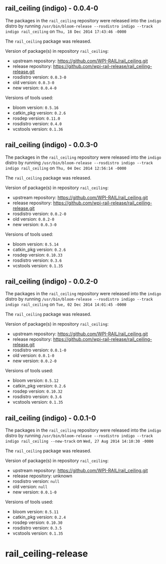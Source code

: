 ## rail_ceiling (indigo) - 0.0.4-0

The packages in the `rail_ceiling` repository were released into the `indigo` distro by running `/usr/bin/bloom-release --rosdistro indigo --track indigo rail_ceiling` on `Thu, 18 Dec 2014 17:43:46 -0000`

The `rail_ceiling` package was released.

Version of package(s) in repository `rail_ceiling`:
- upstream repository: https://github.com/WPI-RAIL/rail_ceiling.git
- release repository: https://github.com/wpi-rail-release/rail_ceiling-release.git
- rosdistro version: `0.0.3-0`
- old version: `0.0.3-0`
- new version: `0.0.4-0`

Versions of tools used:
- bloom version: `0.5.16`
- catkin_pkg version: `0.2.6`
- rosdep version: `0.11.0`
- rosdistro version: `0.4.0`
- vcstools version: `0.1.36`


## rail_ceiling (indigo) - 0.0.3-0

The packages in the `rail_ceiling` repository were released into the `indigo` distro by running `/usr/bin/bloom-release --rosdistro indigo --track indigo rail_ceiling` on `Thu, 04 Dec 2014 12:56:14 -0000`

The `rail_ceiling` package was released.

Version of package(s) in repository `rail_ceiling`:
- upstream repository: https://github.com/WPI-RAIL/rail_ceiling.git
- release repository: https://github.com/wpi-rail-release/rail_ceiling-release.git
- rosdistro version: `0.0.2-0`
- old version: `0.0.2-0`
- new version: `0.0.3-0`

Versions of tools used:
- bloom version: `0.5.14`
- catkin_pkg version: `0.2.6`
- rosdep version: `0.10.33`
- rosdistro version: `0.3.6`
- vcstools version: `0.1.35`


## rail_ceiling (indigo) - 0.0.2-0

The packages in the `rail_ceiling` repository were released into the `indigo` distro by running `/usr/bin/bloom-release --rosdistro indigo --track indigo rail_ceiling` on `Tue, 02 Dec 2014 14:01:45 -0000`

The `rail_ceiling` package was released.

Version of package(s) in repository `rail_ceiling`:
- upstream repository: https://github.com/WPI-RAIL/rail_ceiling.git
- release repository: https://github.com/wpi-rail-release/rail_ceiling-release.git
- rosdistro version: `0.0.1-0`
- old version: `0.0.1-0`
- new version: `0.0.2-0`

Versions of tools used:
- bloom version: `0.5.12`
- catkin_pkg version: `0.2.6`
- rosdep version: `0.10.32`
- rosdistro version: `0.3.6`
- vcstools version: `0.1.35`


## rail_ceiling (indigo) - 0.0.1-0

The packages in the `rail_ceiling` repository were released into the `indigo` distro by running `/usr/bin/bloom-release --rosdistro indigo --track indigo rail_ceiling --new-track` on `Wed, 27 Aug 2014 14:10:30 -0000`

The `rail_ceiling` package was released.

Version of package(s) in repository `rail_ceiling`:
- upstream repository: https://github.com/WPI-RAIL/rail_ceiling.git
- release repository: unknown
- rosdistro version: `null`
- old version: `null`
- new version: `0.0.1-0`

Versions of tools used:
- bloom version: `0.5.11`
- catkin_pkg version: `0.2.4`
- rosdep version: `0.10.30`
- rosdistro version: `0.3.5`
- vcstools version: `0.1.35`


rail_ceiling-release
====================

